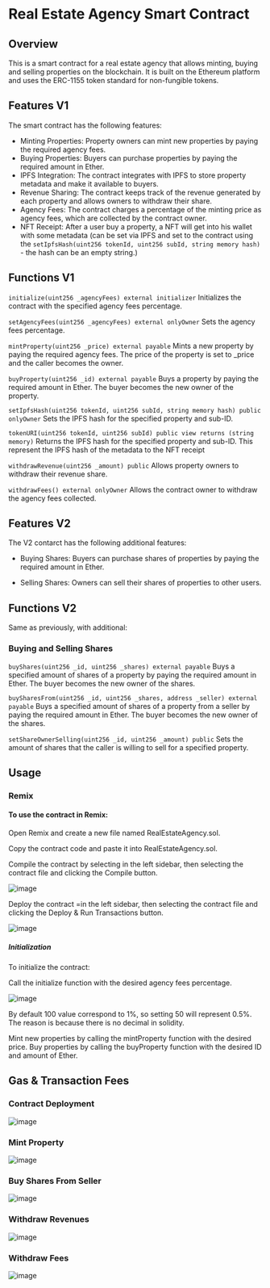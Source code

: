 
# Real Estate Agency Smart Contract
## Overview
This is a smart contract for a real estate agency that allows minting, buying and selling properties on the blockchain. It is built on the Ethereum platform and uses the ERC-1155 token standard for non-fungible tokens.

## Features V1
The smart contract has the following features:

* Minting Properties: Property owners can mint new properties by paying the required agency fees.
* Buying Properties: Buyers can purchase properties by paying the required amount in Ether.
* IPFS Integration: The contract integrates with IPFS to store property metadata and make it available to buyers.
* Revenue Sharing: The contract keeps track of the revenue generated by each property and allows owners to withdraw their share.
* Agency Fees: The contract charges a percentage of the minting price as agency fees, which are collected by the contract owner.
* NFT Receipt: After a user buy a property, a NFT will get into his wallet with some metadata (can be set via IPFS and set to the contract using the `setIpfsHash(uint256 tokenId, uint256 subId, string memory hash)` - the hash can be an empty string.)

## Functions V1

`initialize(uint256 _agencyFees) external initializer`
Initializes the contract with the specified agency fees percentage.

`setAgencyFees(uint256 _agencyFees) external onlyOwner`
Sets the agency fees percentage.

`mintProperty(uint256 _price) external payable`
Mints a new property by paying the required agency fees. The price of the property is set to _price and the caller becomes the owner.

`buyProperty(uint256 _id) external payable`
Buys a property by paying the required amount in Ether. The buyer becomes the new owner of the property.

`setIpfsHash(uint256 tokenId, uint256 subId, string memory hash) public onlyOwner`
Sets the IPFS hash for the specified property and sub-ID.

`tokenURI(uint256 tokenId, uint256 subId) public view returns (string memory)`
Returns the IPFS hash for the specified property and sub-ID. This represent the IPFS hash of the metadata to the NFT receipt

`withdrawRevenue(uint256 _amount) public`
Allows property owners to withdraw their revenue share.

`withdrawFees() external onlyOwner`
Allows the contract owner to withdraw the agency fees collected.


## Features V2
The V2 contarct has the following additional features:

* Buying Shares: Buyers can purchase shares of properties by paying the required amount in Ether.

* Selling Shares: Owners can sell their shares of properties to other users.

## Functions V2

Same as previously, with additional:

### Buying and Selling Shares

`buyShares(uint256 _id, uint256 _shares) external payable`
Buys a specified amount of shares of a property by paying the required amount in Ether. The buyer becomes the new owner of the shares.

`buySharesFrom(uint256 _id, uint256 _shares, address _seller) external payable`
Buys a specified amount of shares of a property from a seller by paying the required amount in Ether. The buyer becomes the new owner of the shares.

`setShareOwnerSelling(uint256 _id, uint256 _amount) public`
Sets the amount of shares that the caller is willing to sell for a specified property.



## Usage
### Remix
#### To use the contract in Remix:

Open Remix and create a new file named RealEstateAgency.sol.

Copy the contract code and paste it into RealEstateAgency.sol.

Compile the contract by selecting in the left sidebar, then selecting the contract file and clicking the Compile button.

![image](https://user-images.githubusercontent.com/61319421/228345016-5b84d2a8-dff7-4722-adf9-c8c8f85dd1a7.png)

Deploy the contract =in the left sidebar, then selecting the contract file and clicking the Deploy & Run Transactions button.

![image](https://user-images.githubusercontent.com/61319421/228345192-857eb1aa-08d4-44eb-bfa1-f7054a7b89d5.png)

##### Initialization
To initialize the contract:

Call the initialize function with the desired agency fees percentage.

![image](https://user-images.githubusercontent.com/61319421/228345302-5d185bd7-1f60-4a5c-8d71-e8a724697a7e.png)

By default 100 value correspond to 1%, so setting 50 will represent 0.5%. The reason is because there is no decimal in solidity.

Mint new properties by calling the mintProperty function with the desired price.
Buy properties by calling the buyProperty function with the desired ID and amount of Ether.


## Gas & Transaction Fees

### Contract Deployment

![image](https://user-images.githubusercontent.com/61319421/228852172-748a6d14-e35f-4d44-b528-230745c5dd04.png)


### Mint Property

![image](https://user-images.githubusercontent.com/61319421/228852246-864b55eb-d2b0-4e76-9d29-30618922d7a9.png)

### Buy Shares From Seller

![image](https://user-images.githubusercontent.com/61319421/228852370-e9c135af-88cd-4ee7-98fd-3f64e60e2dcf.png)


### Withdraw Revenues

![image](https://user-images.githubusercontent.com/61319421/228852415-caae4690-ea36-4b2a-b174-c7099c0aa628.png)


### Withdraw Fees

![image](https://user-images.githubusercontent.com/61319421/228852468-1f12889b-a192-4005-a49f-ae996293c5e1.png)


